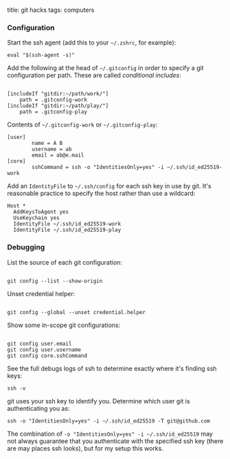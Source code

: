 title: git hacks
tags: computers

### Configuration

Start the ssh agent (add this to your `~/.zshrc`, for example):
```
eval "$(ssh-agent -s)"
```

Add the following at the head of `~/.gitconfig` in order to specify a git configuration per path. These are called _conditional includes_:

```

[includeIf "gitdir:~/path/work/"]
    path = .gitconfig-work
[includeIf "gitdir:~/path/play/"]
    path = .gitconfig-play

```

Contents of `~/.gitconfig-work` or `~/.gitconfig-play`:
```
[user]    
        name = A B
        username = ab
        email = ab@e.mail
[core]      
        sshCommand = ssh -o "IdentitiesOnly=yes" -i ~/.ssh/id_ed25519-work
```

Add an `IdentityFile` to `~/.ssh/config` for each ssh key in use by git. It's reasonable practice to specify the host rather than use a wildcard:
```
Host *
  AddKeysToAgent yes
  UseKeychain yes
  IdentityFile ~/.ssh/id_ed25519-work
  IdentityFile ~/.ssh/id_ed25519-play
```

### Debugging

List the source of each git configuration:
```

git config --list --show-origin

```

Unset credential helper:
```

git config --global --unset credential.helper

```

Show some in-scope git configurations:
```

git config user.email
git config user.username
git config core.sshCommand

```

See the full debugs logs of ssh to determine exactly where it's finding ssh keys:
```
ssh -v
```

git uses your ssh key to identify you. Determine which user git is authenticating you as:
```
ssh -o "IdentitiesOnly=yes" -i ~/.ssh/id_ed25519 -T git@github.com
```

The combination of `-o "IdentitiesOnly=yes" -i ~/.ssh/id_ed25519` may not always guarantee that you authenticate with the specified ssh key (there are may places ssh looks), but for my setup this works.
